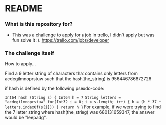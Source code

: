 # README #

### What is this repository for? ###

* This was a challenge to apply for a job in trello, I didn't apply but was fun solve it :). https://trello.com/jobs/developer

### The challenge itself ###
How to apply...

Find a 9 letter string of characters that contains only letters from acdegilmnoprstuw such that the hash(the_string) is 956446786872726

if hash is defined by the following pseudo-code:

`Int64 hash (String s) {
    Int64 h = 7
    String letters = "acdegilmnoprstuw"
    for(Int32 i = 0; i < s.length; i++) {
        h = (h * 37 + letters.indexOf(s[i]))
    }
    return h
}`
For example, if we were trying to find the 7 letter string where hash(the_string) was 680131659347, the answer would be "leepadg".